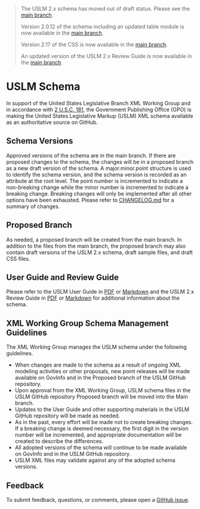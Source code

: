 >The USLM 2.x schema has moved out of draft status. Please see the [main branch](https://github.com/usgpo/uslm/tree/main). 
>  
>Version 2.0.12 of the schema including an updated table module is now available in the [main branch](https://github.com/usgpo/uslm/tree/main). 
>  
>Version 2.17 of the CSS is now available in the [main branch](https://github.com/usgpo/uslm/tree/main). 
>  
>An updated version of the USLM 2.x Review Guide is now available in the [main branch](https://github.com/usgpo/uslm/tree/main). 


# USLM Schema #  
In support of the United States Legislative Branch XML Working Group and in accordance with [2 U.S.C. 181](https://www.govinfo.gov/link/uscode/2/181), the Government Publishing Office (GPO) is making the United States Legislative Markup (USLM) XML schema available as an authoritative source on GitHub. 


## Schema Versions ##  
Approved versions of the schema are in the main branch. If there are proposed changes to the schema, the changes will be in a proposed branch as a new draft version of the schema. A major.minor.point structure is used to identify the schema version, and the schema version is recorded as an attribute at the root level. The point number is incremented to indicate a non-breaking change while the minor number is incremented to indicate a breaking change. Breaking changes will only be implemented after all other options have been exhausted. Please refer to [CHANGELOG.md](CHANGELOG.md) for a summary of changes.  


## Proposed Branch ##  
As needed, a proposed branch will be created from the main branch. In addition to the files from the main branch, the proposed branch may also contain draft versions of the USLM 2.x schema, draft sample files, and draft CSS files.   

 
## User Guide and Review Guide ##  
Please refer to the USLM User Guide in [PDF](USLM-User-Guide.pdf) or [Markdown](USLM-User-Guide.md) and the USLM 2.x Review Guide in [PDF](USLM-2_0-Review-Guide-v2_0_12.pdf) or [Markdown](USLM-2_0-Review-Guide-v2_0_12.md) for additional information about the schema.  


## XML Working Group Schema Management Guidelines ##  
The XML Working Group manages the USLM schema under the following guidelines.  
* When changes are made to the schema as a result of ongoing XML modeling activities or other proposals, new point releases will be made available on GovInfo and in the Proposed branch of the USLM GitHub repository.   
* Upon approval from the XML Working Group, USLM schema files in the USLM GitHub repository Proposed branch will be moved into the Main branch.  
* Updates to the User Guide and other supporting materials in the USLM GitHub repository will be made as needed.  
* As in the past, every effort will be made not to create breaking changes. If a breaking change is deemed necessary, the first digit in the version number will be incremented, and appropriate documentation will be created to describe the differences.   
* All adopted versions of the schema will continue to be made available on GovInfo and in the USLM GitHub repository.
* USLM XML files may validate against any of the adopted schema versions.  


## Feedback ## 
To submit feedback, questions, or comments, please open a [GitHub issue](https://github.com/usgpo/uslm/issues).  




